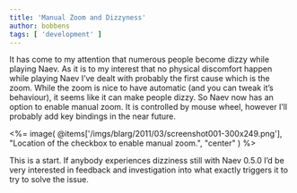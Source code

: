 ```yaml
---
title: 'Manual Zoom and Dizzyness'
author: bobbens
tags: [ 'development' ]
---
```


It has come to my attention that numerous people become dizzy while playing Naev. As it is to my interest that no physical discomfort happen while playing Naev I’ve dealt with probably the first cause which is the zoom. While the zoom is nice to have automatic (and you can tweak it’s behaviour), it seems like it can make people dizzy. So Naev now has an option to enable manual zoom. It is controlled by mouse wheel, however I’ll probably add key bindings in the near future.

<%= image( @items['/imgs/blarg/2011/03/screenshot001-300x249.png'], "Location of the checkbox to enable manual zoom.", "center" ) %>

This is a start. If anybody experiences dizziness still with Naev 0.5.0 I’d be very interested in feedback and investigation into what exactly triggers it to try to solve the issue.
